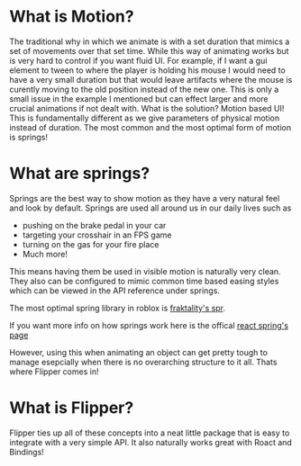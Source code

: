 <h1> What is Motion? </h1>

The traditional why in which we animate is with a set duration that mimics a set  of movements over that set time. While this way of animating works but is very hard to control if you want fluid UI. For example, if I want a gui element to tween to where the player is holding his mouse I would need to have a very small duration but that would leave artifacts where the mouse is curently moving to the old position instead of the new one. This is only a small issue in the example I mentioned but can effect larger and more crucial animations if not dealt with. What is the solution? Motion based UI! This is fundamentally different as we give parameters of physical motion instead of duration. The most common and the most optimal form of motion is springs!

<h1> What are springs?</h1>

Springs are the best way to show motion as they have a very natural feel and look by default. Springs are used all around us in our daily lives such as 

* pushing on the brake pedal in your car
* targeting your crosshair in an FPS game
* turning on the gas for your fire place
* Much more!

This means having them be used in visible motion is naturally very clean. They also can be configured to mimic common time based easing styles which can be viewed in the API reference under springs.

The most optimal spring library in roblox is [fraktality's spr](https://github.com/fraktality/spr).

If you want more info on how springs work here is the offical [react spring's page](https://react-spring.io/)

However, using this when animating an object can get pretty tough to manage esepcially when there is no overarching structure to it all. Thats where Flipper comes in!

<h1> What is Flipper? </h1>

Flipper ties up all of these concepts into a neat little package that is easy to integrate with a very simple API. It also naturally works great with Roact and Bindings!